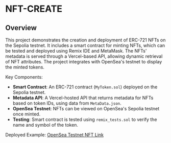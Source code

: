 # NFT-CREATE

## Overview

This project demonstrates the creation and deployment of ERC-721 NFTs on the Sepolia testnet. It includes a smart contract for minting NFTs, which can be tested and deployed using Remix IDE and MetaMask. The NFTs' metadata is served through a Vercel-based API, allowing dynamic retrieval of NFT attributes. The project integrates with OpenSea's testnet to display the minted tokens.

Key Components:
- **Smart Contract**: An ERC-721 contract (`MyToken.sol`) deployed on the Sepolia testnet.
- **Metadata API**: A Vercel-hosted API that returns metadata for NFTs based on token IDs, using data from `MetaData.json`.
- **OpenSea Testnet**: NFTs can be viewed on OpenSea's Sepolia testnet once minted.
- **Testing**: Smart contract is tested using `remix_tests.sol` to verify the name and symbol of the token.

Deployed Example: [OpenSea Testnet NFT Link](https://testnets.opensea.io/assets/sepolia/0x7796ee95922e1A641Df99496349efde6F69bEb64/0)

